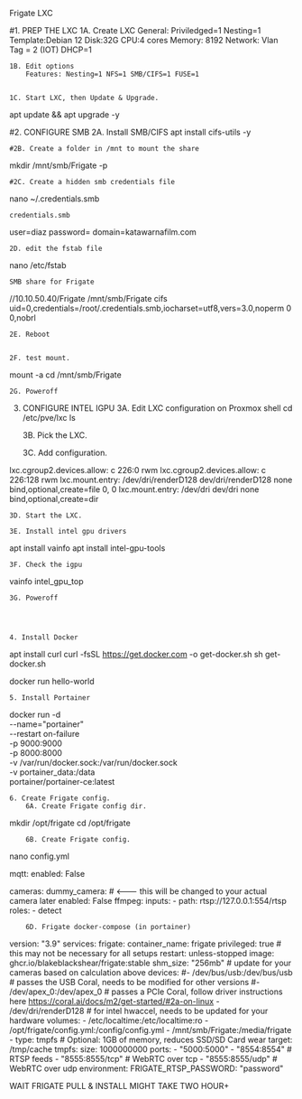 Frigate LXC


#1. PREP THE LXC
	1A. Create LXC
		General: Priviledged=1 Nesting=1
		Template:Debian 12
		Disk:32G
		CPU:4 cores
		Memory: 8192
		Network: Vlan Tag = 2 (IOT) DHCP=1
		
	1B. Edit options
		Features: Nesting=1 NFS=1 SMB/CIFS=1 FUSE=1
		

	1C. Start LXC, then Update & Upgrade.
apt update && apt upgrade -y




#2. CONFIGURE SMB
	2A. Install SMB/CIFS
apt install cifs-utils -y


	#2B. Create a folder in /mnt to mount the share
mkdir /mnt/smb/Frigate -p


	#2C. Create a hidden smb credentials file
nano ~/.credentials.smb
	
	credentials.smb
user=diaz
password= 
domain=katawarnafilm.com
	
	
	2D. edit the fstab file
nano /etc/fstab
		
	SMB share for Frigate
//10.10.50.40/Frigate /mnt/smb/Frigate cifs uid=0,credentials=/root/.credentials.smb,iocharset=utf8,vers=3.0,noperm 0 0,nobrl

	
	2E. Reboot


	2F. test mount. 
mount -a
cd /mnt/smb/Frigate

	2G. Poweroff




3. CONFIGURE INTEL IGPU
	3A. Edit LXC configuration on Proxmox shell
cd /etc/pve/lxc
ls

	3B. Pick the LXC.
	
	3C. Add configuration.
	
lxc.cgroup2.devices.allow: c 226:0 rwm
lxc.cgroup2.devices.allow: c 226:128 rwm
lxc.mount.entry: /dev/dri/renderD128 dev/dri/renderD128 none bind,optional,create=file 0, 0
lxc.mount.entry: /dev/dri dev/dri none bind,optional,create=dir

	3D. Start the LXC.
	
	3E. Install intel gpu drivers
apt install vainfo
apt install intel-gpu-tools

	3F. Check the igpu
vainfo
intel_gpu_top

	
	3G. Poweroff




	4. Install Docker

apt install curl
curl -fsSL https://get.docker.com -o get-docker.sh
sh get-docker.sh

docker run hello-world



	5. Install Portainer
docker run -d \
--name="portainer" \
--restart on-failure \
-p 9000:9000 \
-p 8000:8000 \
-v /var/run/docker.sock:/var/run/docker.sock \
-v portainer_data:/data \
portainer/portainer-ce:latest



	6. Create Frigate config.
		6A. Create Frigate config dir.
mkdir /opt/frigate
cd /opt/frigate

		6B. Create Frigate config.
nano config.yml

mqtt:
  enabled: False

cameras:
  dummy_camera: # <--- this will be changed to your actual camera later
    enabled: False
    ffmpeg:
      inputs:
        - path: rtsp://127.0.0.1:554/rtsp
          roles:
            - detect


		6D. Frigate docker-compose (in portainer)

version: "3.9"
services:
  frigate:
    container_name: frigate
    privileged: true # this may not be necessary for all setups
    restart: unless-stopped
    image: ghcr.io/blakeblackshear/frigate:stable
    shm_size: "256mb" # update for your cameras based on calculation above
    devices:
      #- /dev/bus/usb:/dev/bus/usb # passes the USB Coral, needs to be modified for other versions
      #- /dev/apex_0:/dev/apex_0 # passes a PCIe Coral, follow driver instructions here https://coral.ai/docs/m2/get-started/#2a-on-linux
      - /dev/dri/renderD128 # for intel hwaccel, needs to be updated for your hardware
    volumes:
      - /etc/localtime:/etc/localtime:ro
      - /opt/frigate/config.yml:/config/config.yml
      - /mnt/smb/Frigate:/media/frigate
      - type: tmpfs # Optional: 1GB of memory, reduces SSD/SD Card wear
        target: /tmp/cache
        tmpfs:
          size: 1000000000
    ports:
      - "5000:5000"
      - "8554:8554" # RTSP feeds
      - "8555:8555/tcp" # WebRTC over tcp
      - "8555:8555/udp" # WebRTC over udp
    environment:
      FRIGATE_RTSP_PASSWORD: "password"


WAIT FRIGATE PULL & INSTALL MIGHT TAKE TWO HOUR+
